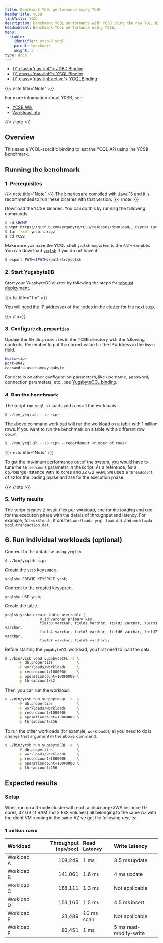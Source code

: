 ```yaml
---
title: Benchmark YCQL performance using YCSB
headerTitle: YCSB
linkTitle: YCSB
description: Benchmark YCQL performance with YCSB using the new YCQL binding.
headcontent: Benchmark YCQL performance using YCSB.
menu:
  stable:
    identifier: ycsb-3-ycql
    parent: benchmark
    weight: 5
type: docs
---
```


<ul class="nav nav-tabs-alt nav-tabs-yb">

  <li >
    <a href="{{< relref "./ycsb-jdbc.md" >}}" class="nav-link">
      <i class="icon-postgres" aria-hidden="true"></i>
      JDBC Binding
    </a>
  </li>

  <li >
    <a href="{{< relref "./ycsb-ysql.md" >}}" class="nav-link">
      <i class="icon-postgres" aria-hidden="true"></i>
      YSQL Binding
    </a>
  </li>

  <li >
    <a href="{{< relref "./ycsb-ycql.md" >}}" class="nav-link active">
      <i class="icon-cassandra" aria-hidden="true"></i>
      YCQL Binding
    </a>
  </li>

</ul>

{{< note title="Note" >}}

For more information about YCSB, see:

* [YCSB Wiki](https://github.com/brianfrankcooper/YCSB/wiki)
* [Workload info](https://github.com/brianfrankcooper/YCSB/wiki/Core-Workloads)

{{< /note >}}

## Overview

This uses a YCQL-specific binding to test the YCQL API using the YCSB benchmark.

## Running the benchmark

### 1. Prerequisites

{{< note title="Note" >}}
The binaries are compiled with Java 13 and it is recommended to run these binaries with that version.
{{< /note >}}

Download the YCSB binaries. You can do this by running the following commands.

```sh
$ cd $HOME
$ wget https://github.com/yugabyte/YCSB/releases/download/1.0/ycsb.tar.gz
$ tar -zxvf ycsb.tar.gz
$ cd YCSB
```

Make sure you have the YCQL shell `ycqlsh` exported to the `PATH` variable. You can download [`ycqlsh`](https://download.yugabyte.com/) if you do not have it.

```sh
$ export PATH=$PATH:/path/to/ycqlsh
```

### 2. Start YugabyteDB

Start your YugabyteDB cluster by following the steps for [manual deployment](../../deploy/manual-deployment/).

{{< tip title="Tip" >}}

You will need the IP addresses of the nodes in the cluster for the next step.

{{< /tip>}}

### 3. Configure `db.properties`

Update the file `db.properties` in the YCSB directory with the following contents. Remember to put the correct value for the IP address in the `hosts` field.

```sh
hosts=<ip>
port=9042
cassandra.username=yugabyte
```

For details on other configuration parameters, like username, password, connection parameters, etc., see [YugabyteCQL binding](https://github.com/yugabyte/YCSB/tree/master/yugabyteCQL).

### 4. Run the benchmark

The script `run_ycql.sh` loads and runs all the workloads.

```sh
$ ./run_ycql.sh --ip <ip>
```

The above command workload will run the workload on a table with 1 million rows. If you want to run the benchmark on a table with a different row count:

```sh
$ ./run_ycql.sh --ip <ip> --recordcount <number of rows>
```

{{< note title="Note" >}}

To get the maximum performance out of the system, you would have to tune the `threadcount` parameter in the script. As a reference, for a c5.4xlarge instance with 16 cores and 32 GB RAM, we used a `threadcount` of `32` for the loading phase and `256` for the execution phase.

{{< /note >}}

### 5. Verify results

The script creates 2 result files per workload, one for the loading and one for the execution phase with the details of throughput and latency.
For example, for `workloada`, it creates `workloada-ycql-load.dat` and `workloada-ycql-transaction.dat`

## 6. Run individual workloads (optional)

Connect to the database using `ycqlsh`.

```sh
$ ./bin/ycqlsh <ip>
```

Create the `ycsb` keyspace.

```postgres
ycqlsh> CREATE KEYSPACE ycsb;
```

Connect to the created keyspace.

```postgres
ycqlsh> USE ycsb;
```

Create the table.

```postgres
ycqlsh:ycsb> create table usertable (
                y_id varchar primary key,
                field0 varchar, field1 varchar, field2 varchar, field3 varchar,
                field4 varchar, field5 varchar, field6 varchar, field7 varchar,
                field8 varchar, field9 varchar);
```

Before starting the `yugabyteCQL` workload, you first need to load the data.

```sh
$ ./bin/ycsb load yugabyteCQL -s \
      -P db.properties           \
      -P workloads/workloada     \
      -p recordcount=1000000     \
      -p operationcount=10000000 \
      -p threadcount=32
```

Then, you can run the workload:

```sh
$ ./bin/ycsb run yugabyteCQL -s  \
      -P db.properties           \
      -P workloads/workloada     \
      -p recordcount=1000000     \
      -p operationcount=10000000 \
      -p threadcount=256
```

To run the other workloads (for example, `workloadb`), all you need to do is change that argument in the above command.

```sh
$ ./bin/ycsb run yugabyteCQL -s  \
      -P db.properties           \
      -P workloads/workloadb     \
      -p recordcount=1000000     \
      -p operationcount=10000000 \
      -p threadcount=256
```

## Expected results

### Setup

When run on a 3-node cluster with each a c5.4xlarge AWS instance (16 cores, 32 GB of RAM and 2 EBS volumes) all belonging to the same AZ with the client VM running in the same AZ we get the following results:

### 1 million rows

| Workload | Throughput (ops/sec) | Read Latency | Write Latency |
| :------- | -------------------: | :----------- | :------------ |
| Workload A | 108,249 | 1 ms | 3.5 ms update |
| Workload B | 141,061 | 1.6 ms | 4 ms update |
| Workload C | 188,111 | 1.3 ms | Not applicable |
| Workload D | 153,165 | 1.5 ms | 4.5 ms insert |
| Workload E | 23,489 | 10 ms scan | Not applicable |
| Workload F | 80,451 | 1 ms | 5 ms read-modify-write |
